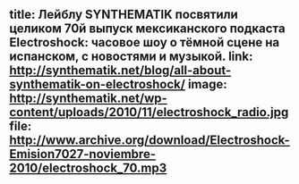 title: Лейблу SYNTHEMATIK посвятили целиком 70й выпуск мексиканского подкаста Electroshock: часовое шоу о тёмной сцене на испанском, с новостями и музыкой.
link: http://synthematik.net/blog/all-about-synthematik-on-electroshock/
image: http://synthematik.net/wp-content/uploads/2010/11/electroshock_radio.jpg
file: http://www.archive.org/download/Electroshock-Emision7027-noviembre-2010/electroshock_70.mp3
---

